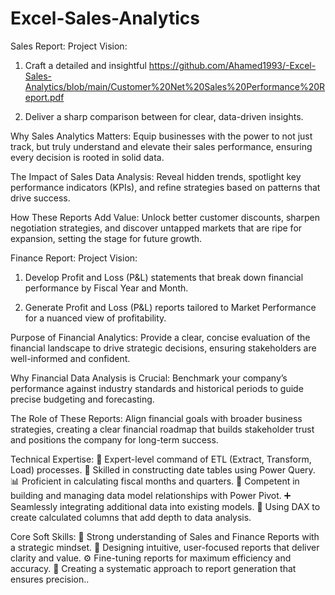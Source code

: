 # Excel-Sales-Analytics
Sales Report:
Project Vision:

1. Craft a detailed and insightful  https://github.com/Ahamed1993/-Excel-Sales-Analytics/blob/main/Customer%20Net%20Sales%20Performance%20Report.pdf

2. Deliver a sharp comparison between  for clear, data-driven insights.

Why Sales Analytics Matters: Equip businesses with the power to not just track, but truly understand and elevate their sales performance, ensuring every decision is rooted in solid data.

The Impact of Sales Data Analysis: Reveal hidden trends, spotlight key performance indicators (KPIs), and refine strategies based on patterns that drive success.

How These Reports Add Value: Unlock better customer discounts, sharpen negotiation strategies, and discover untapped markets that are ripe for expansion, setting the stage for future growth.

Finance Report:
Project Vision:

1. Develop Profit and Loss (P&L) statements that break down financial performance by Fiscal Year and Month.

2. Generate Profit and Loss (P&L) reports tailored to Market Performance for a nuanced view of profitability.

Purpose of Financial Analytics: Provide a clear, concise evaluation of the financial landscape to drive strategic decisions, ensuring stakeholders are well-informed and confident.

Why Financial Data Analysis is Crucial: Benchmark your company’s performance against industry standards and historical periods to guide precise budgeting and forecasting.

The Role of These Reports: Align financial goals with broader business strategies, creating a clear financial roadmap that builds stakeholder trust and positions the company for long-term success.

Technical Expertise:
🔄 Expert-level command of ETL (Extract, Transform, Load) processes.
📅 Skilled in constructing date tables using Power Query.
📊 Proficient in calculating fiscal months and quarters.
🔗 Competent in building and managing data model relationships with Power Pivot.
➕ Seamlessly integrating additional data into existing models.
🧮 Using DAX to create calculated columns that add depth to data analysis.

Core Soft Skills:
🧠 Strong understanding of Sales and Finance Reports with a strategic mindset.
🎯 Designing intuitive, user-focused reports that deliver clarity and value.
⚙️ Fine-tuning reports for maximum efficiency and accuracy.
📝 Creating a systematic approach to report generation that ensures precision..
